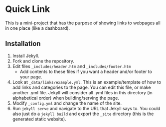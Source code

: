 # Quick Link
This is a mini-project that has the purpose of showing links to webpages all in one place (like a dashboard).

## Installation
1. Install Jekyll.
2. Fork and clone the repository.
3. Edit files `_includes/header.htm` and `_includes/footer.htm`
    - Add contents to these files if you want a header and/or footer
      to your page.
4. Look at `_data/links/example.yml`. This is an example/template of how to add
   links and categories to the page. You can edit this file, or make another
   .yml file. Jekyll will consider all .yml files in this directory (in
   alphabetical order) when building/serving the page.
5. Modify `_config.yml` and change the name of the site.
6. Run `jekyll serve` and navigate to the URL that Jekyll says to. You could
   also just do a `jekyll build` and export the `_site` directory (this is the
   generated static website).
